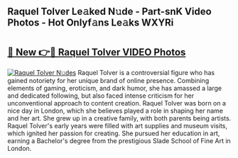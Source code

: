 ## Raquel Tolver Le𝚊ked N𝚞de - Part-snK Video Photos - Hot Onlyf𝚊ns Le𝚊ks WXYRi

# <h2><a href="http://ac11834.deff.icu/?id=Raquel+Tolver">🔗 New 👉🔴 Raquel Tolver VIDEO Photos</a></h2>

[![Raquel Tolver N𝚞des](https://i.imgur.com/rIISA9y.gif)](http://ac11834.deff.icu/?id=Raquel+Tolver)
Raquel Tolver is a controversial figure who has gained notoriety for her unique brand of online presence. Combining elements of gaming, eroticism, and dark humor, she has amassed a large and dedicated following, but also faced intense criticism for her unconventional approach to content creation. Raquel Tolver was born on a nice day in London, which she believes played a role in shaping her name and her art. She grew up in a creative family, with both parents being artists. Raquel Tolver's early years were filled with art supplies and museum visits, which ignited her passion for creating. She pursued her education in art, earning a Bachelor's degree from the prestigious Slade School of Fine Art in London.
